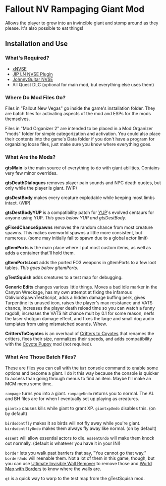 # Fallout NV Rampaging Giant Mod

Allows the player to grow into an invincible giant and stomp around as they please. It's also possible to eat things!

## Installation and Use

### What's Required?

- [xNVSE](https://github.com/xNVSE/NVSE/releases)   
- [JIP LN NVSE Plugin](https://www.nexusmods.com/newvegas/mods/58277)   
- [JohnnyGuitar NVSE](https://www.nexusmods.com/newvegas/mods/66927)  
- All Quest DLC (optional for main mod, but everything else uses them)

### Where Do Mod Files Go?

Files in "Fallout New Vegas" go inside the game's installation folder. They are batch files for activating aspects of the mod and ESPs for the mods themselves.

Files in "Mod Organizer 2" are intended to be placed in a Mod Organizer "mods" folder for simple categorization and activation. You could also place their contents into the game's Data folder if you don't have a program for organizing loose files, just make sure you know where everything goes.

### What Are the Mods?

**gtsMain** is the main source of everything to do with giant abilities. Contains very few minor overrides.

**gtsDeathDialogues** removes player pain sounds and NPC death quotes, but only while the player is giant. (WIP)

**gtsDestBody** makes every creature explodable while keeping most limbs intact. (WIP)

**gtsDestBodyYUP** is a compatibility patch for [YUP](https://www.nexusmods.com/newvegas/mods/51664)'s evolved centaurs for anyone using YUP. *This goes below YUP and gtsDestBody.*

**gFixedChanceSpawns** removes the random chance from most creature spawns. This makes overworld spawns a little more consistent, but numerous. (some may initially fail to spawn due to a global actor limit)

**gItemPorts** is the main place where I put most custom items, as well as adds a container that'll hold them.

**gItemPortsLoot** adds the ported FO3 weapons in gItemPorts to a few loot tables. *This goes below gItemPorts.*

**gTestSquish** adds creatures to a test map for debugging.

**Generic Edits** changes various little things. Moves a bad idle marker in the Canyon Wreckage, has my own attempt at fixing the infamous OblivionSpawnTestScript, adds a hidden damage buffing perk, gives Turpentine its unused icon, raises the player's max resistance and VATS chance, increases the player death reload time so you can watch a funny ragdoll, increases the VATS hit chance mult by 0.1 for some reason, nerfs the laser shotgun damage effect, and fixes the large and small dog audio templates from using mismatched sounds. Whew.

**CrittersToCoyotes** is an overhaul of [Critters to Coyotes](https://www.nexusmods.com/newvegas/mods/38281) that renames the critters, fixes their size, normalizes their speeds, and adds compatibility with the [Coyote Puppy](https://www.nexusmods.com/newvegas/mods/34972) mod (not required).

### What Are Those Batch Files?

These are files you can call with the ``bat`` console command to enable some options and become a giant. I do it this way because the console is quicker to access than going through menus to find an item. Maybe I'll make an MCM menu some time.

``rampage`` turns you into a giant. ``rampageUndo`` returns you to normal. The AL and BH files are for when I eventually set up playing as creatures.

``giantxp`` causes kills while giant to grant XP. ``giantxpUndo`` disables this. (on by default)

``birdsdontfly`` makes it so birds will not fly away while you're giant. ``birdsdontflyUndo`` makes them always fly away like normal. (on by default)

``essent`` will allow essential actors to die. ``essentUndo`` will make them knock out normally. (default is whatever you have it in your INI)

``border`` lets you walk past barriers that say, "You cannot go that way." ``borderUndo`` will reenable them. Not a lot of them in this game, though, but you can use [Ultimate Invisible Wall Remover](https://www.nexusmods.com/newvegas/mods/76546) to remove those and [World Map with Borders](https://www.nexusmods.com/newvegas/mods/65584) to know where the walls are.

``qt`` is a quick way to warp to the test map from the gTestSquish mod.

